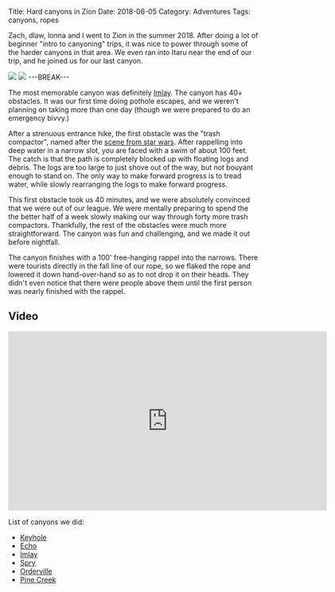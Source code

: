Title: Hard canyons in Zion
Date: 2018-06-05
Category: Adventures
Tags: canyons, ropes

Zach, dlaw, Ionna and I went to Zion in the summer 2018.
After doing a lot of beginner "intro to canyoning" trips,
it was nice to power through some of the harder canyons in that area.
We even ran into Itaru near the end of our trip, and he joined us for our last canyon.

[![]({static}/media/2018-zion/thumbnails/_x320/rappel.jpg)]({static}/media/2018-zion/rappel.jpg "Zach and dlaw")
[![]({static}/media/2018-zion/thumbnails/_x320/imlay-final.jpg)]({static}/media/2018-zion/imlay-final.jpg "Zach on the final rappel of Imlay")
---BREAK---

The most memorable canyon was definitely [Imlay](https://www.canyoneeringusa.com/zion/technical/imlay-sneak-route).
The canyon has 40+ obstacles. It was our first time doing pothole escapes, and we weren't planning on taking more than one day
(though we were prepared to do an emergency bivvy.)

After a strenuous entrance hike, the first obstacle was the "trash compactor",
named after the [scene from star wars](https://youtu.be/7U3Oti2L8S4?t=105).
After rappelling into deep water in a narrow slot, you are faced with a swim of about 100 feet.
The catch is that the path is completely blocked up with floating logs and debris.
The logs are too large to just shove out of the way,
but not bouyant enough to stand on.
The only way to make forward progress is to tread water,
while slowly rearranging the logs to make forward progress.

This first obstacle took us 40 minutes,
and we were absolutely convinced that we were out of our league.
We were mentally preparing to spend the the better half of a week slowly making our way through
forty more trash compactors.
Thankfully, the rest of the obstacles were much more straightforward.
The canyon was fun and challenging,
and we made it out before nightfall.

The canyon finishes with a 100' free-hanging rappel into the narrows.
There were tourists directly in the fall line of our rope,
so we flaked the rope and lowered it down hand-over-hand so as to not drop it on their heads.
They didn't even notice that there were people above them
until the first person was nearly finished with the rappel.

## Video

<iframe id="ytplayer" type="text/html" width="640" height="360"
  src="https://www.youtube.com/embed/2L--mIN1uF8"
  frameborder="0"></iframe>

List of canyons we did:

* [Keyhole](https://www.canyoneeringusa.com/zion/technical/keyhole)
* [Echo](https://www.canyoneeringusa.com/zion/technical/middle-echo)
* [Imlay](https://www.canyoneeringusa.com/zion/technical/imlay-sneak-route)
* [Spry](https://www.canyoneeringusa.com/zion/technical/spry)
* [Orderville](https://www.canyoneeringusa.com/zion/technical/orderville)
* [Pine Creek](https://www.canyoneeringusa.com/zion/technical/pine-creek)

